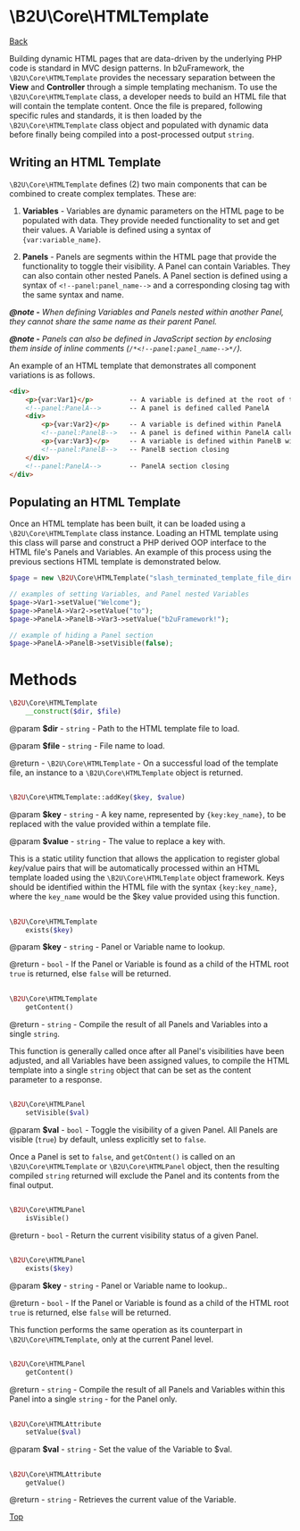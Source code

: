 # \B2U\Core\HTMLTemplate

[Back](https://github.com/bob2u/b2uFramework-public/blob/master/README.md#the-b2ucore-namespace)

Building dynamic HTML pages that are data-driven by the underlying PHP code is standard in MVC design patterns. In b2uFramework, the `\B2U\Core\HTMLTemplate` provides the necessary separation between the **View** and **Controller** through a simple templating mechanism. To use the `\B2U\Core\HTMLTemplate` class, a developer needs to build an HTML file that will contain the template content. Once the file is prepared, following specific rules and standards, it is then loaded by the `\B2U\Core\HTMLTemplate` class object and populated with dynamic data before finally being compiled into a post-processed output `string`.

## Writing an HTML Template
`\B2U\Core\HTMLTemplate` defines (2) two main components that can be combined to create complex templates. These are:

1. **Variables** - Variables are dynamic parameters on the HTML page to be populated with data. They provide needed functionality to set and get their values. A Variable is defined using a syntax of `{var:variable_name}`.

2. **Panels** - Panels are segments within the HTML page that provide the functionality to toggle their visibility. A Panel can contain Variables. They can also contain other nested Panels. A Panel section is defined using a syntax of `<!--panel:panel_name-->` and a corresponding closing tag with the same syntax and name.

***@note -*** _When defining Variables and Panels nested within another Panel, they cannot share the same name as their parent Panel._

***@note -*** _Panels can also be defined in JavaScript section by enclosing them inside of inline comments (`/*<!--panel:panel_name-->*/`)._

An example of an HTML template that demonstrates all component variations is as follows.

```HTML
<div>
    <p>{var:Var1}</p>         -- A variable is defined at the root of the page
    <!--panel:PanelA-->       -- A panel is defined called PanelA
    <div>
        <p>{var:Var2}</p>     -- A variable is defined within PanelA
        <!--panel:PanelB-->   -- A panel is defined within PanelA called PanelB
        <p>{var:Var3}</p>     -- A variable is defined within PanelB within PanelA
        <!--panel:PanelB-->   -- PanelB section closing 
    </div>
    <!--panel:PanelA-->       -- PanelA section closing 
</div>
```
## Populating an HTML Template
Once an HTML template has been built, it can be loaded using a `\B2U\Core\HTMLTemplate` class instance. Loading an HTML template using this class will parse and construct a PHP derived OOP interface to the HTML file's Panels and Variables. An example of this process using the previous sections HTML template is demonstrated below.

```PHP
$page = new \B2U\Core\HTMLTemplate("slash_terminated_template_file_directory", "template_name.html");

// examples of setting Variables, and Panel nested Variables
$page->Var1->setValue("Welcome");
$page->PanelA->Var2->setValue("to");
$page->PanelA->PanelB->Var3->setValue("b2uFramework!");

// example of hiding a Panel section
$page->PanelA->PanelB->setVisible(false);
```

# Methods
```PHP
\B2U\Core\HTMLTemplate
    __construct($dir, $file)
```
@param **$dir** - `string` - Path to the HTML template file to load.

@param **$file** - `string` - File name to load.

@return - `\B2U\Core\HTMLTemplate` - On a successful load of the template file, an instance to a `\B2U\Core\HTMLTemplate` object is returned.
##
```PHP
\B2U\Core\HTMLTemplate::addKey($key, $value)
```
@param **$key** - `string` - A key name, represented by `{key:key_name}`, to be replaced with the value provided within a template file.

@param **$value** - `string` - The value to replace a key with.

This is a static utility function that allows the application to register global $key/$value pairs that will be automatically processed within an HTML template loaded using the `\B2U\Core\HTMLTemplate` object framework. Keys should be identified within the HTML file with the syntax `{key:key_name}`, where the `key_name` would be the $key value provided using this function.
##
```PHP
\B2U\Core\HTMLTemplate
    exists($key)
```
@param **$key** - `string` - Panel or Variable name to lookup.

@return - `bool` - If the Panel or Variable is found as a child of the HTML root `true` is returned, else `false` will be returned.
##
```PHP
\B2U\Core\HTMLTemplate
    getContent()
```
@return - `string` - Compile the result of all Panels and Variables into a single `string`.

This function is generally called once after all Panel's visibilities have been adjusted, and all Variables have been assigned values, to compile the HTML template into a single `string` object that can be set as the content parameter to a response.
##
```PHP
\B2U\Core\HTMLPanel
    setVisible($val)
```
@param **$val** - `bool` - Toggle the visibility of a given Panel. All Panels are visible (`true`) by default, unless explicitly set to `false`.

Once a Panel is set to `false`, and `getCOntent()` is called on an `\B2U\Core\HTMLTemplate` or `\B2U\Core\HTMLPanel` object, then the resulting compiled `string` returned will exclude the Panel and its contents from the final output.
##
```PHP
\B2U\Core\HTMLPanel
    isVisible()
```
@return - `bool` - Return the current visibility status of a given Panel. 
##
```PHP
\B2U\Core\HTMLPanel
    exists($key)
```
@param **$key** - `string` - Panel or Variable name to lookup..

@return - `bool` - If the Panel or Variable is found as a child of the HTML root `true` is returned, else `false` will be returned.

This function performs the same operation as its counterpart in `\B2U\Core\HTMLTemplate`, only at the current Panel level.
##
```PHP
\B2U\Core\HTMLPanel
    getContent()
```
@return - `string` - Compile the result of all Panels and Variables within this Panel into a single `string` - for the Panel only.
##
```PHP
\B2U\Core\HTMLAttribute
    setValue($val)
```
@param **$val** - `string` - Set the value of the Variable to $val.
##
```PHP
\B2U\Core\HTMLAttribute
    getValue()
```
@return - `string` - Retrieves the current value of the Variable.

[Top](https://github.com/bob2u/b2uFramework-public/blob/master/README_TEMPLATE.md#b2ucorehtmltemplate)

